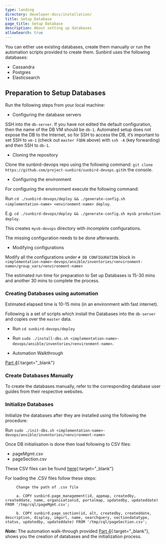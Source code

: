 ```yaml
---
type: landing
directory: developer-docs/installation/
title: Setup Database
page_title: Setup Database
description: About setting up databases
allowSearch: true
---
```

You can either use existing databases, create them manually or run the automation scripts provided to create them. Sunbird uses the following databases:

   - Cassandra
   - Postgres
   - Elasticsearch
   
## Preparation to Setup Databases

Run the following steps from your local machine:

+ Configuring the database servers

SSH into the `db-server`. If you have not edited the default configuration, then the name of the DB VM should be `db-1`. Automated setup does not expose the DB to the Internet, so for SSH to access the DB, it’s important to set SSH to `vm-1` (check out `master FQDN` above) with `ssh -A` (key forwarding) and then SSH to `db-1`.

+ Cloning the repository

Clone the sunbird-devops repo using the following command:
`git clone https://github.com/project-sunbird/sunbird-devops.git`in the console.

+ Configuring the environment

For configuring the environment execute the following command:

Run `cd ./sunbird-devops/deploy && ./generate-config.sh <implementation-name> <environment-name> deploy`.

E.g. `cd ./sunbird-devops/deploy && ./generate-config.sh mysb production deploy`.

This creates `mysb-devops` directory with *incomplete* configurations.

The missing configuration needs to be done afterwards.

+ Modifying configurations

Modify all the configurations under `# DB CONFIGURATION` block in `<implementation-name>-devops/ansible/inventories/<environment-name>/group_vars/<environment-name>`

The estimated run time for preparation to Set up Databases is 15-30 mins and another 30 mins to complete the process.

### Creating Databases using automation

Estimated elapsed time is 10-15 mins (in an environment with fast internet).

Following is a set of scripts which install the Databases into the `db-server` and copies over the `master` data.

  - Run `cd sunbird-devops/deploy`

  - Run `sudo ./install-dbs.sh <implementation-name>-devops/ansible/inventories/<environment-name>`. 

+ Automation Walkthrough

[Part 4](https://sunbirdpublic.blob.core.windows.net/installation/demo/demo-4.gif){:target="_blank"}

### Create Databases Manually

To create the databases manually, refer to the corresponding database user guides from their respective websites.

### Initialize Databases

Initialize the databases after they are installed using the following the procedure:

Run `sudo ./init-dbs.sh <implementation-name>-devops/ansible/inventories/<environment-name>`

Once DB initialisation is done then load following to CSV files:

 - pageMgmt.csv
 - pageSection.csv
 
These CSV files can be found [here](https://github.com/project-sunbird/sunbird-lms-mw/tree/master/actors/src/main/resources){:target="_blank"}

For loading the .CSV files follow these steps:

         Change the path of .csv file
         
         a. COPY sunbird.page_management(id, appmap, createdby, createddate, name, organisationid, portalmap, updatedby, updateddate)   FROM '/tmp/cql/pageMgmt.csv';

         b. COPY sunbird.page_section(id, alt, createdby, createddate, description, display, imgurl, name, searchquery, sectiondatatype, status, updatedby, updateddate) FROM '/tmp/cql/pageSection.csv'; 

***Note:*** The automation walk-through provided [Part 4](https://sunbirdpublic.blob.core.windows.net/installation/demo/demo-4.gif){:target="_blank"}, shows you the creation of databases and the initialization process.
